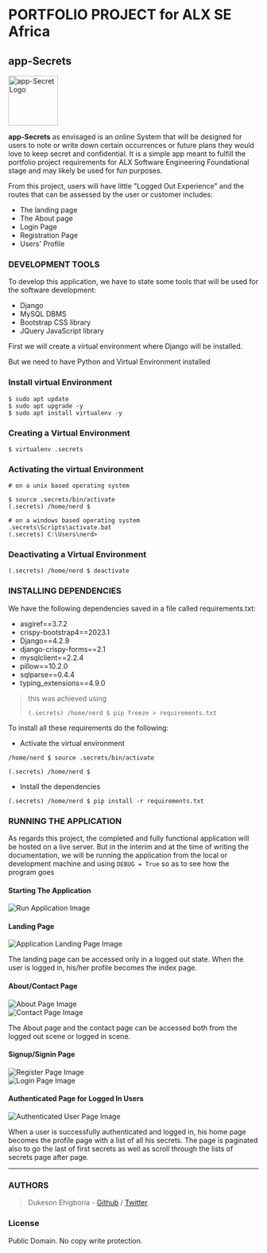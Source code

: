 # PORTFOLIO PROJECT for ALX SE Africa

## app-Secrets

<img src="https://github.com/Sampul-CodeMine/app-secrets/blob/main/screenshots/app_logo.png" alt="app-Secret Logo" style="width: 100px;">

<strong>app-Secrets</strong> as envisaged is an online System that will be designed for users to note or write down certain occurrences or future plans they would love to keep secret and confidential. It is a simple app meant to fulfill the portfolio project requirements for ALX Software Engineering Foundational stage and may likely be used for fun purposes.

From this project, users will have little "Logged Out Experience" and the routes that can be assessed by the user or customer includes:

- The landing page
- The About page
- Login Page
- Registration Page
- Users' Profile

### DEVELOPMENT TOOLS

To develop this application, we have to state some tools that will be used for the software development:

- Django
- MySQL DBMS
- Bootstrap CSS library
- JQuery JavaScript library

First we will create a virtual environment where Django will be installed.

But we need to have Python and Virtual Environment installed

### Install virtual Environment

```shell
$ sudo apt update
$ sudo apt upgrade -y
$ sudo apt install virtualenv -y
```

### Creating a Virtual Environment

```shell
$ virtualenv .secrets
```

### Activating the virtual Environment

```shell
# on a unix based operating system

$ source .secrets/bin/activate
(.secrets) /home/nerd $

# on a windows based operating system
.secrets\Scripts\activate.bat
(.secrets) C:\Users\nerd>
```

### Deactivating a Virtual Environment

```shell
(.secrets) /home/nerd $ deactivate
```

### INSTALLING DEPENDENCIES

We have the following dependencies saved in a file called requirements.txt:

- asgiref==3.7.2
- crispy-bootstrap4==2023.1
- Django==4.2.9
- django-crispy-forms==2.1
- mysqlclient==2.2.4
- pillow==10.2.0
- sqlparse==0.4.4
- typing_extensions==4.9.0

> this was achieved using
>
> ```shell
> (.secrets) /home/nerd $ pip freeze > requirements.txt
> ```

To install all these requirements do the following:

- Activate the virtual environment

```shell
/home/nerd $ source .secrets/bin/activate

(.secrets) /home/nerd $
```

- Install the dependencies

```shell
(.secrets) /home/nerd $ pip install -r requirements.txt
```

### RUNNING THE APPLICATION
As regards this project, the completed and fully functional application will be hosted on a live server. But in the interim and at the time of writing the documentation, we will be running the application from the local or development machine and using `DEBUG = True` so as to see how the program goes

#### Starting The Application

<img src="https://github.com/Sampul-CodeMine/app-secrets/blob/main/screenshots/run_app.png" alt="Run Application Image">

#### Landing Page

<img src="https://github.com/Sampul-CodeMine/app-secrets/blob/main/screenshots/landing_page.png" alt="Application Landing Page Image">

The landing page can be accessed only in a logged out state. When the user is logged in, his/her profile becomes the index page.

#### About/Contact Page

<img src="https://github.com/Sampul-CodeMine/app-secrets/blob/main/screenshots/about.png" alt="About Page Image">
<br>
<img src="https://github.com/Sampul-CodeMine/app-secrets/blob/main/screenshots/contact.png" alt="Contact Page Image">

The About page and the contact page can be accessed both from the logged out scene or logged in scene.

#### Signup/Signin Page

<img src="https://github.com/Sampul-CodeMine/app-secrets/blob/main/screenshots/register.png" alt="Register Page Image">
<br>
<img src="https://github.com/Sampul-CodeMine/app-secrets/blob/main/screenshots/login.png" alt="Login Page Image">


#### Authenticated Page for Logged In Users

<img src="https://github.com/Sampul-CodeMine/app-secrets/blob/main/screenshots/logged_in.png" alt="Authenticated User Page Image">

When a user is successfully authenticated and logged in, his home page becomes the profile page with a list of all his secrets. The page is paginated also to go the last of first secrets as well as scroll through the lists of secrets page after page.





---

### AUTHORS

> Dukeson Ehigboria - [Github](https://github.com/Sampul-CodeMine) / [Twitter](https://twitter.com/Sampul_CodeMine)
>

### License

Public Domain. No copy write protection.

